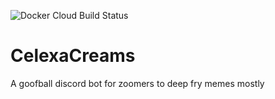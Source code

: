 ![Docker Cloud Build Status](https://img.shields.io/docker/cloud/build/morganonbass/celexacreams)

# CelexaCreams
A goofball discord bot for zoomers to deep fry memes mostly

